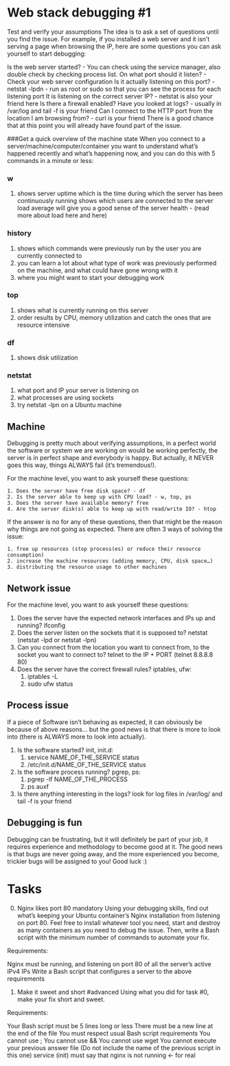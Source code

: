 # Web stack debugging #1

Test and verify your assumptions
The idea is to ask a set of questions until you find the issue. For example, if you installed a web server and it isn’t serving a page when browsing the IP, here are some questions you can ask yourself to start debugging:

Is the web server started? - You can check using the service manager, also double check by checking process list.
On what port should it listen? - Check your web server configuration
Is it actually listening on this port? - netstat -lpdn - run as root or sudo so that you can see the process for each listening port
It is listening on the correct server IP? - netstat is also your friend here
Is there a firewall enabled?
Have you looked at logs? - usually in /var/log and tail -f is your friend
Can I connect to the HTTP port from the location I am browsing from? - curl is your friend
There is a good chance that at this point you will already have found part of the issue.

###Get a quick overview of the machine state
When you connect to a server/machine/computer/container you want to understand what’s happened recently and what’s happening now, and you can do this with 5 commands in a minute or less:

### w
1. shows server uptime which is the time during which the server has been continuously running
shows which users are connected to the server
load average will give you a good sense of the server health - (read more about load here and here)


### history
1. shows which commands were previously run by the user you are currently connected to
2. you can learn a lot about what type of work was previously performed on the machine, and what could have gone wrong with it
3. where you might want to start your debugging work


### top
1. shows what is currently running on this server
2. order results by CPU, memory utilization and catch the ones that are resource intensive


### df
1. shows disk utilization

### netstat
1. what port and IP your server is listening on
2. what processes are using sockets
3. try netstat -lpn on a Ubuntu machine


## Machine

Debugging is pretty much about verifying assumptions, in a perfect world the software or system we are working on would be working perfectly, the server is in perfect shape and everybody is happy. But actually, it NEVER goes this way, things ALWAYS fail (it’s tremendous!).

For the machine level, you want to ask yourself these questions:

	1. Does the server have free disk space? - df
	2. Is the server able to keep up with CPU load? - w, top, ps
	3. Does the server have available memory? free
	4. Are the server disk(s) able to keep up with read/write IO? - htop

If the answer is no for any of these questions, then that might be the reason why things are not going as expected. There are often 3 ways of solving the issue:

	1. free up resources (stop process(es) or reduce their resource consumption)
	2. increase the machine resources (adding memory, CPU, disk space…)
	3. distributing the resource usage to other machines


## Network issue
For the machine level, you want to ask yourself these questions:

1. Does the server have the expected network interfaces and IPs up and running? ifconfig
2. Does the server listen on the sockets that it is supposed to? netstat (netstat -lpd or netstat -lpn)
2. Can you connect from the location you want to connect from, to the socket you want to connect to? telnet to the IP + PORT (telnet 8.8.8.8 80)
4. Does the server have the correct firewall rules? iptables, ufw:
	1. iptables -L
	2. sudo ufw status


## Process issue
If a piece of Software isn’t behaving as expected, it can obviously be because of above reasons… but the good news is that there is more to look into (there is ALWAYS more to look into actually).

1. Is the software started? init, init.d:
	1. service NAME_OF_THE_SERVICE status
	2. /etc/init.d/NAME_OF_THE_SERVICE status
2. Is the software process running? pgrep, ps:
	1. pgrep -lf NAME_OF_THE_PROCESS
	2. ps auxf
3. Is there anything interesting in the logs? look for log files in /var/log/ and tail -f is your friend
## Debugging is fun
Debugging can be frustrating, but it will definitely be part of your job, it requires experience and methodology to become good at it. The good news is that bugs are never going away, and the more experienced you become, trickier bugs will be assigned to you! Good luck :)



# Tasks

0. Nginx likes port 80
mandatory
Using your debugging skills, find out what’s keeping your Ubuntu container’s Nginx installation from listening on port 80. Feel free to install whatever tool you need, start and destroy as many containers as you need to debug the issue. Then, write a Bash script with the minimum number of commands to automate your fix.

Requirements:

Nginx must be running, and listening on port 80 of all the server’s active IPv4 IPs
Write a Bash script that configures a server to the above requirements

1. Make it sweet and short
#advanced
Using what you did for task #0, make your fix short and sweet.

Requirements:

Your Bash script must be 5 lines long or less
There must be a new line at the end of the file
You must respect usual Bash script requirements
You cannot use ;
You cannot use &&
You cannot use wget
You cannot execute your previous answer file (Do not include the name of the previous script in this one)
service (init) must say that nginx is not running ← for real
